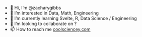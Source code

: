 - 👋 Hi, I’m @zacharygibbs
- 👀 I’m interested in Data, Math, Engineering
- 🌱 I’m currently learning Svelte, R, Data Science / Engineering
- 💞️ I’m looking to collaborate on ?
- 📫 How to reach me [coolsciencey.com](https://coolsciencey.com)

<!---
zacharygibbs/zacharygibbs is a ✨ special ✨ repository because its `README.md` (this file) appears on your GitHub profile.
You can click the Preview link to take a look at your changes.
--->
